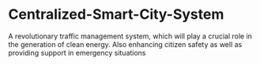# Centralized-Smart-City-System
A revolutionary traffic management system, which will play a crucial role in the generation of clean energy. Also enhancing citizen safety as well as providing support in emergency situations
